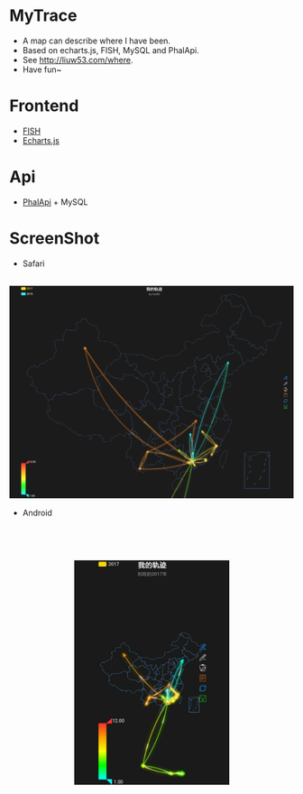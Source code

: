 # MyTrace

- A map can describe where I have been. 
- Based on echarts.js, FISH, MySQL and PhalApi.
- See <http://liuw53.com/where>.
- Have fun~

# Frontend

- [FISH](http://fish.ztesoft.com)
- [Echarts.js](http://echarts.baidu.com)

# Api

- [PhalApi](https://www.phalapi.net) + MySQL

# ScreenShot

- Safari

  ![Safari](./screenshots/Screenshot_Mac_V0.0.png)
 

- Android
  
  <!--![Android](./screenshots/Screenshot_Android_V0.0.jpeg)-->
  
  <div align=center><img width="275" src="./screenshots/Screenshot_Android_V0.0.jpeg"/></div>



